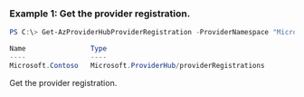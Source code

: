 ### Example 1: Get the provider registration.
```powershell
PS C:\> Get-AzProviderHubProviderRegistration -ProviderNamespace "Microsoft.Contoso"

Name                Type
----                ----
Microsoft.Contoso   Microsoft.ProviderHub/providerRegistrations
```

Get the provider registration.
